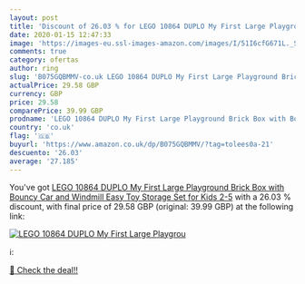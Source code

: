 ```yaml
---
layout: post
title: 'Discount of 26.03 % for LEGO 10864 DUPLO My First Large Playgrou'
date: 2020-01-15 12:47:33
image: 'https://images-eu.ssl-images-amazon.com/images/I/51I6cfG671L._SL200_.jpg'
comments: true
category: ofertas
author: ring
slug: 'B075GQBMMV-co.uk LEGO 10864 DUPLO My First Large Playground Brick Box with Bouncy Car and Windmill  Easy Toy Storage Set for Kids 2-5'
actualPrice: 29.58 GBP
currency: GBP
price: 29.58
comparePrice: 39.99 GBP
prodname: 'LEGO 10864 DUPLO My First Large Playground Brick Box with Bouncy Car and Windmill  Easy Toy Storage Set for Kids 2-5'
country: 'co.uk'
flag: '🇬🇧'
buyurl: 'https://www.amazon.co.uk/dp/B075GQBMMV/?tag=tolees0a-21'
descuento: '26.03'
average: '27.185'
---
```


You've got [LEGO 10864 DUPLO My First Large Playground Brick Box with Bouncy Car and Windmill  Easy Toy Storage Set for Kids 2-5](https://www.amazon.co.uk/dp/B075GQBMMV/?tag=tolees0a-21) with a  26.03 % discount, with final price of 29.58 GBP (original: 39.99 GBP) at the following link:

[![LEGO 10864 DUPLO My First Large Playgrou](https://images-eu.ssl-images-amazon.com/images/I/51I6cfG671L._SL200_.jpg)](https://www.amazon.co.uk/dp/B075GQBMMV/?tag=tolees0a-21)

ℹ️:


[🛒 Check the deal!!](https://www.amazon.co.uk/dp/B075GQBMMV/?tag=tolees0a-21)
